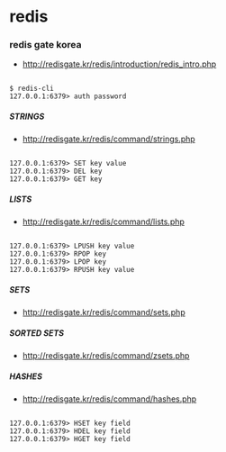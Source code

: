 # redis

### redis gate korea
* http://redisgate.kr/redis/introduction/redis_intro.php

<pre><code>
$ redis-cli
127.0.0.1:6379> auth password
</code></pre>

##### STRINGS
* http://redisgate.kr/redis/command/strings.php
<pre><code>
127.0.0.1:6379> SET key value
127.0.0.1:6379> DEL key
127.0.0.1:6379> GET key
</code></pre>

##### LISTS
* http://redisgate.kr/redis/command/lists.php
<pre><code>
127.0.0.1:6379> LPUSH key value
127.0.0.1:6379> RPOP key
127.0.0.1:6379> LPOP key
127.0.0.1:6379> RPUSH key value
</code></pre>

##### SETS
* http://redisgate.kr/redis/command/sets.php

##### SORTED SETS
* http://redisgate.kr/redis/command/zsets.php

##### HASHES
* http://redisgate.kr/redis/command/hashes.php
<pre><code>
127.0.0.1:6379> HSET key field
127.0.0.1:6379> HDEL key field
127.0.0.1:6379> HGET key field
</code></pre>
